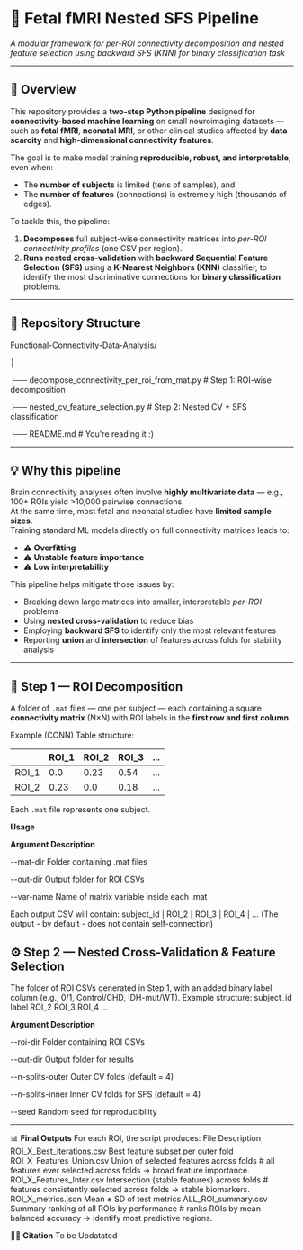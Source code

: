 # 🧠 Fetal fMRI Nested SFS Pipeline
*A modular framework for per-ROI connectivity decomposition and nested feature selection using backward SFS (KNN) for binary classification task*  

---

## 🧩 Overview  

This repository provides a **two-step Python pipeline** designed for **connectivity-based machine learning** on small neuroimaging datasets — such as **fetal fMRI**, **neonatal MRI**, or other clinical studies affected by **data scarcity** and **high-dimensional connectivity features**.

The goal is to make model training **reproducible, robust, and interpretable**, even when:
- The **number of subjects** is limited (tens of samples), and  
- The **number of features** (connections) is extremely high (thousands of edges).  

To tackle this, the pipeline:
1. **Decomposes** full subject-wise connectivity matrices into *per-ROI connectivity profiles* (one CSV per region).
2. **Runs nested cross-validation** with **backward Sequential Feature Selection (SFS)** using a **K-Nearest Neighbors (KNN)** classifier, to identify the most discriminative connections for **binary classification** problems.

---

## 🧰 Repository Structure  

Functional-Connectivity-Data-Analysis/

│

├── decompose_connectivity_per_roi_from_mat.py   # Step 1: ROI-wise decomposition

├── nested_cv_feature_selection.py               # Step 2: Nested CV + SFS classification

└── README.md                                    # You're reading it :)

---

## 💡 Why this pipeline  

Brain connectivity analyses often involve **highly multivariate data** — e.g., 100+ ROIs yield >10,000 pairwise connections.  
At the same time, most fetal and neonatal studies have **limited sample sizes**.  
Training standard ML models directly on full connectivity matrices leads to:
- ⚠️ **Overfitting**
- ⚠️ **Unstable feature importance**
- ⚠️ **Low interpretability**

This pipeline helps mitigate those issues by:
- Breaking down large matrices into smaller, interpretable *per-ROI* problems  
- Using **nested cross-validation** to reduce bias  
- Employing **backward SFS** to identify only the most relevant features  
- Reporting **union** and **intersection** of features across folds for stability analysis  

---

## 🧠 Step 1 — ROI Decomposition  

A folder of `.mat` files — one per subject — each containing a square **connectivity matrix** (N×N) with ROI labels in the **first row and first column**.  

Example (CONN) Table structure:

|     | ROI_1 | ROI_2 | ROI_3 | ... |
|-----|-------|-------|-------|-----|
| ROI_1 | 0.0 | 0.23 | 0.54 | ... |
| ROI_2 | 0.23| 0.0  | 0.18 | ... |

Each `.mat` file represents one subject.

**Usage**  

**Argument	Description**

--mat-dir	Folder containing .mat files

--out-dir	Output folder for ROI CSVs

--var-name	Name of matrix variable inside each .mat

Each output CSV will contain:
subject_id | ROI_2 | ROI_3 | ROI_4 | ... (The output - by default - does not contain self-connection)

## ⚙️ **Step 2 — Nested Cross-Validation & Feature Selection**

The folder of ROI CSVs generated in Step 1, with an added binary label column (e.g., 0/1, Control/CHD, IDH-mut/WT).
Example structure:
subject_id	label	ROI_2	ROI_3	ROI_4	...

**Argument	Description**

--roi-dir	Folder containing ROI CSVs

--out-dir	Output folder for results

--n-splits-outer	Outer CV folds (default = 4)

--n-splits-inner	Inner CV folds for SFS (default = 4)

--seed	Random seed for reproducibility

---

📊 **Final Outputs**
For each ROI, the script produces:
File	Description
ROI_X_Best_iterations.csv	Best feature subset per outer fold
ROI_X_Features_Union.csv	Union of selected features across folds # all features ever selected across folds → broad feature importance.
ROI_X_Features_Inter.csv	Intersection (stable features) across folds # features consistently selected across folds → stable biomarkers.
ROI_X_metrics.json	Mean ± SD of test metrics
ALL_ROI_summary.csv	Summary ranking of all ROIs by performance # ranks ROIs by mean balanced accuracy → identify most predictive regions.

🧑‍💻 **Citation**
To be Updatated

